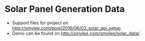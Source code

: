 # Solar Panel Generation Data
* Support files for project on http://smylee.com/post/2016/06/02_solar_api_setup.
* Demo can be found on http://smylee.com/smylee/solar_data/
